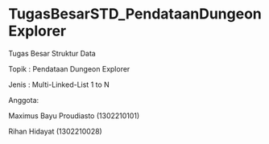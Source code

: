 # TugasBesarSTD_PendataanDungeonExplorer

Tugas Besar Struktur Data

Topik : Pendataan Dungeon Explorer

Jenis : Multi-Linked-List 1 to N

Anggota:

Maximus Bayu Proudiasto (1302210101)

Rihan Hidayat (1302210028)
